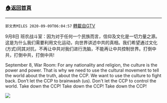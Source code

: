 ﻿###  [:house:返回首頁](https://github.com/ourhimalayas/txt)
---

`郭文贵MILES 2020-09-09T06:04:57` [轉載自GTV](https://gtv.org/web/#/UserInfo/5e596957357cc612d35a8044)

9月8日 班农战斗室：因为对于任何一个民族而言，信仰及文化是一切力量之源。这是为什么我们需要利用文化运动，向世界讲述中共的真相。我们希望通过文化(方式)同其对抗，不再让中共对我们进行洗脑，不能再让中共控制世界。打倒中共，打倒中共，打倒中共!

September 8, War Room: For any nationality and religion, the culture is the power and power. That is why we need to use the cultural movement to tell the world about the truth, about the CCP. We want to use the culture to fight back. Don’t let the CCP to brainwash (us). Don't let the CCP to control the world. Take down the CCP! Take down the CCP! Take down the CCP!

[![](https://filegroup.gtv.org/cdn-cgi/image/width=600/https://filegroup.gtv.org/group3/web/20200909/13/09/0/7978f6a4bfb5d77fdcbe95a22ca2cae8.png)](https://filegroup.gtv.org/group3/default/20200909/06/04/0/567d019c0b3961da9ec786cf0ce62a24.MOV)